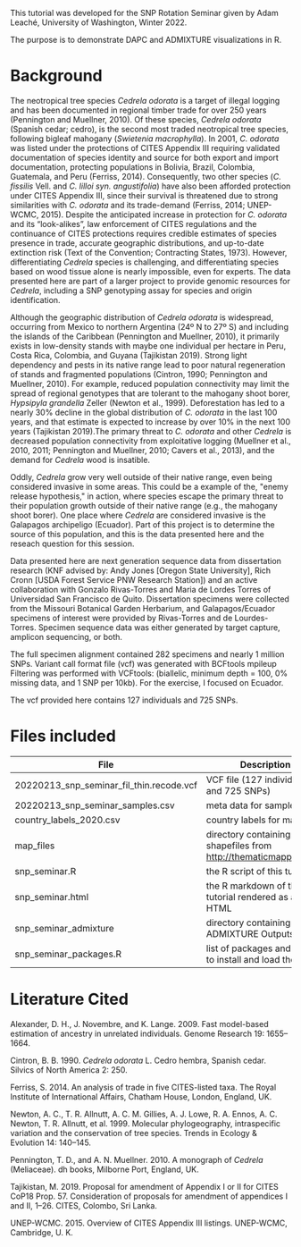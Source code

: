 This tutorial was developed for the SNP Rotation Seminar given by Adam Leaché, University of Washington, Winter 2022. 

The purpose is to demonstrate DAPC and ADMIXTURE visualizations in R. 

# Background

The neotropical tree species *Cedrela odorata* is a target of illegal logging and has been documented in regional timber trade for over 250 years (Pennington and Muellner, 2010). Of these species, *Cedrela odorata* (Spanish cedar; cedro), is the second most traded neotropical tree species, following bigleaf mahogany (*Swietenia macrophylla*). In 2001, *C. odorata* was listed under the protections of CITES Appendix III requiring validated documentation of species identity and source for both export and import documentation, protecting populations in Bolivia, Brazil, Colombia, Guatemala, and Peru (Ferriss, 2014). Consequently, two other species (*C. fissilis* Vell. and *C. lilloi syn. angustifolia*) have also been afforded protection under CITES Appendix III, since their survival is threatened due to strong similarities with *C. odorata* and its trade-demand (Ferriss, 2014; UNEP-WCMC, 2015). Despite the anticipated increase in protection for *C. odorata* and its “look-alikes”, law enforcement of CITES regulations and the continuance of CITES protections requires credible estimates of species presence in trade, accurate geographic distributions, and up-to-date extinction risk (Text of the Convention; Contracting States, 1973). However, differentiating *Cedrela* species is challenging, and differentiating species based on wood tissue alone is nearly impossible, even for experts. The data presented here are part of a larger project to provide genomic resources for *Cedrela*, including a SNP genotyping assay for species and origin identification.

Although the geographic distribution of *Cedrela odorata* is widespread, occurring from Mexico to northern Argentina (24º N to 27º S) and including the islands of the Caribbean (Pennington and Muellner, 2010), it primarily exists in low-density stands with maybe one individual per hectare in Peru, Costa Rica, Colombia, and Guyana (Tajikistan 2019). Strong light dependency and pests in its native range lead to poor natural regeneration of stands and fragmented populations (Cintron, 1990; Pennington and Muellner, 2010). For example, reduced population connectivity may limit the spread of regional genotypes that are tolerant to the mahogany shoot borer, *Hypsipyla grandella* Zeller (Newton et al., 1999). Deforestation has led to a nearly 30% decline in the global distribution of *C. odorata* in the last 100 years, and that estimate is expected to increase by over 10% in the next 100 years (Tajikistan 2019).The primary threat to *C. odorata* and other *Cedrela* is decreased population connectivity from exploitative logging (Muellner et al., 2010, 2011; Pennington and Muellner, 2010; Cavers et al., 2013), and the demand for *Cedrela* wood is insatible.

Oddly, *Cedrela* grow very well outside of their native range, even being considered invasive in some areas. This could be a example of the, "enemy release hypothesis," in action, where species escape the primary threat to their population growth outside of their native range (e.g., the mahogany shoot borer). One place where *Cedrela* are considered invasive is the Galapagos archipeligo (Ecuador). Part of this project is to determine the source of this population, and this is the data presented here and the reseach question for this session. 

Data presented here are next generation sequence data from dissertation research (KNF advised by: Andy Jones [Oregon State University], Rich Cronn [USDA Forest Service PNW Research Station]) and an active collaboration with
 Gonzalo Rivas-Torres and Maria de Lordes Torres of Universidad San Francisco de Quito. Dissertation specimens were collected from the Missouri Botanical Garden Herbarium, and Galapagos/Ecuador specimens of interest were provided by Rivas-Torres and de Lourdes-Torres. Specimen sequence data was either generated by target capture, amplicon sequencing, or both.

The full specimen alignment contained 282 specimens and nearly 1 million SNPs. Variant call format file (vcf) was generated with BCFtools mpileup Filtering was performed with VCFtools: (biallelic, minimum depth = 100, 0% missing data, and 1 SNP per 10kb). For the exercise, I focused on Ecuador. 

The vcf provided here contains 127 individuals and 725 SNPs. 

# Files included

File | Description
-----|------------
20220213_snp_seminar_fil_thin.recode.vcf | VCF file (127 individuals and 725 SNPs)
20220213_snp_seminar_samples.csv | meta data for samples
country_labels_2020.csv | country labels for maps
map_files | directory containing shapefiles from http://thematicmapping.org/
snp_seminar.R | the R script of this tutorial
snp_seminar.html |the R markdown of this tutorial rendered as an HTML
snp_seminar_admixture |directory containing ADMIXTURE Outputs
snp_seminar_packages.R | list of packages and code to install and load them

# Literature Cited

Alexander, D. H., J. Novembre, and K. Lange. 2009. Fast model-based estimation of ancestry in unrelated individuals. Genome Research 19: 1655–1664.

Cintron, B. B. 1990. *Cedrela odorata* L. Cedro hembra, Spanish cedar. Silvics of North America 2: 250.

Ferriss, S. 2014. An analysis of trade in five CITES-listed taxa. The Royal Institute of International Affairs, Chatham House, London, England, UK.

Newton, A. C., T. R. Allnutt, A. C. M. Gillies, A. J. Lowe, R. A. Ennos, A. C. Newton, T. R. Allnutt, et al. 1999. Molecular phylogeography, intraspecific variation and the conservation of tree species. Trends in Ecology & Evolution 14: 140–145.

Pennington, T. D., and A. N. Muellner. 2010. A monograph of *Cedrela* (Meliaceae). dh books, Milborne Port, England, UK.

Tajikistan, M. 2019. Proposal for amendment of Appendix I or II for CITES CoP18 Prop. 57. Consideration of proposals for amendment of appendices I and II, 1–26. CITES, Colombo, Sri Lanka.

UNEP-WCMC. 2015. Overview of CITES Appendix III listings. UNEP-WCMC, Cambridge, U. K.
